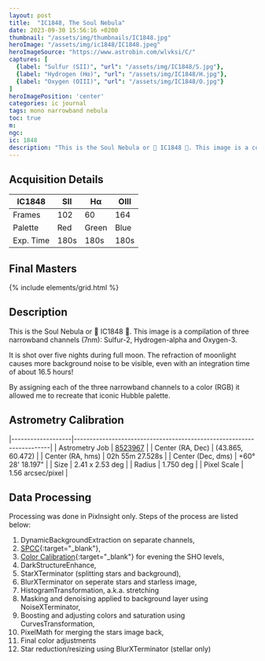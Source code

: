 ```yaml
---
layout: post
title:  "IC1848, The Soul Nebula"
date: 2023-09-30 15:56:16 +0200
thumbnail: "/assets/img/thumbnails/IC1848.jpg"
heroImage: "/assets/img/ic1848/IC1848.jpeg"
heroImageSource: "https://www.astrobin.com/wlvksi/C/"
captures: [
  {label: "Sulfur (SII)", "url": "/assets/img/IC1848/S.jpg"},
  {label: "Hydrogen (Hα)", "url": "/assets/img/IC1848/H.jpg"},
  {label: "Oxygen (OIII)", "url": "/assets/img/IC1848/O.jpg"}
]
heroImagePosition: 'center'
categories: ic journal
tags: mono narrowband nebula
toc: true
m:
ngc: 
ic: 1848
description: "This is the Soul Nebula or 👻 IC1848 👻. This image is a compilation of three narrowband channels (7nm): Sulfur-2, Hydrogen-alpha and Oxygen-3."
---
```

## Acquisition Details

| IC1848    | SII  | Hα    | OIII |
|-----------|------|-------|------|
| Frames    | 102  | 60    | 164  |
| Palette   | Red  | Green | Blue |
| Exp. Time | 180s | 180s  | 180s |

## Final Masters

{% include elements/grid.html %}

## Description

This is the Soul Nebula or 👻 IC1848 👻. This image is a compilation of three narrowband channels (7nm): Sulfur-2, Hydrogen-alpha and Oxygen-3. 

It is shot over five nights during full moon. The refraction of moonlight causes more background noise to be visible, even with an integration time of about 16.5 hours! 

By assigning each of the three narrowband channels to a color (RGB) it allowed me to recreate that iconic Hubble palette.

## Astrometry Calibration

|-------------------|----------------------------------------------------------------------|
| Astrometry Job    | [8523967](https://nova.astrometry.net/user_images/8682486#annotated) |
| Center (RA, Dec)  | (43.865, 60.472)                                                    |
| Center (RA, hms)  | 02h 55m 27.528s                                                      |
| Center (Dec, dms) | +60° 28' 18.197"                                                     |
| Size              | 2.41 x 2.53 deg                                                      |
| Radius            | 1.750 deg                                                           |
| Pixel Scale       | 1.56 arcsec/pixel                                                    |

## Data Processing

Processing was done in PixInsight only. Steps of the process are listed below:

1. DynamicBackgroundExtraction on separate channels,
2. [SPCC](https://pixinsight.com/doc/docs/SPCC/SPCC.html#__Applying_SPCC_to_Narrowband_Images__){:target="_blank"},
3. [Color Calibration](https://pixinsight.com/doc/tools/ColorCalibration/ColorCalibration.html){:target="_blank"} for evening the SHO levels, 
4. DarkStructureEnhance,
5. StarXTerminator (splitting stars and background),
6. BlurXTerminator on seperate stars and starless image,
7. HistogramTransformation, a.k.a. stretching
7. Masking and denoising applied to background layer using NoiseXTerminator,
8. Boosting and adjusting colors and saturation using CurvesTransformation,
9. PixelMath for merging the stars image back,
10. Final color adjustments
11. Star reduction/resizing using BlurXTerminator (stellar only)


